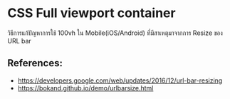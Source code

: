 # CSS Full viewport container
วิธีการแก้ปัญหาการใช้ 100vh ใน Mobile(iOS/Android) ที่มีสาเหตุมาจากการ Resize ของ URL bar

## References:
- https://developers.google.com/web/updates/2016/12/url-bar-resizing
- https://bokand.github.io/demo/urlbarsize.html